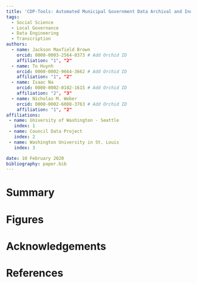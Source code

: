 ```yaml
---
title: 'CDP-Tools: Automated Municipal Government Data Archival and Indexing'
tags:
  - Social Science
  - Local Governance
  - Data Engineering
  - Transcription
authors:
  - name: Jackson Maxfield Brown
    orcid: 0000-0003-2564-0373 # Add Orchid ID
    affiliation: "1", "2"
  - name: To Huynh
    orcid: 0000-0002-9664-3662 # Add Orchid ID
    affiliation: "1", "2"
  - name: Isaac Na
    orcid: 0000-0002-0182-1615 # Add Orchid ID
    affiliation: "2", "3"
  - name: Nicholas M. Weber
    orcid: 0000-0002-6008-3763 # Add Orchid ID
    affiliation: "1", "2"
affiliations:
 - name: University of Washington - Seattle
   index: 1
 - name: Council Data Project
   index: 2
 - name: Washington University in St. Louis
   index: 3

date: 10 February 2020
bibliography: paper.bib
---
```


# Summary


# Figures


# Acknowledgements


# References

